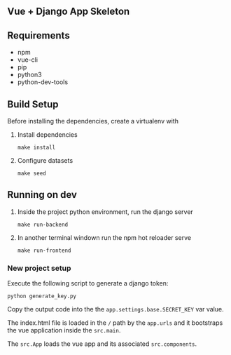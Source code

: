 ## Vue + Django App Skeleton

## Requirements

- npm
- vue-cli
- pip
- python3
- python-dev-tools


## Build Setup

Before installing the dependencies, create a virtualenv with

1. Install dependencies
    ```shell script
    make install
    ```
2. Configure datasets
    ```shell script
    make seed
    ```

## Running on dev

1. Inside the project python environment, run the django server
    ```shell script
    make run-backend
    ```

2. In another terminal windown run the npm hot reloader serve
    ```shell script
    make run-frontend
    ```

### New project setup

Execute the following script to generate a django token:

```shell script
python generate_key.py
```

Copy the output code into the the `app.settings.base.SECRET_KEY` var value.

The index.html file is loaded in the `/` path by the `app.urls` and it
bootstraps the vue application inside the `src.main`.

The `src.App` loads the vue app and its associated `src.components`.
